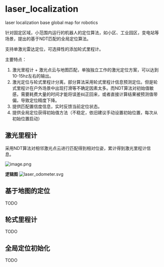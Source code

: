 # laser_localization
laser localization base global map for robotics 

针对固定区域，小范围内运行的机器人的定位算法，如小区、工业园区，变电站等场景，提出的基于NDT匹配的全局定位算法。

支持单激光雷达定位，可选择性的添加轮式里程计。

主要特点：

1. 激光里程计 + 激光点云与地图匹配，单独独立工作的激光定位方案，可以达到10-15hz左右的输出。
2. 激光定位与轮式里程计分离，部分算法采用轮式里程计信息预测定位。但是轮式里程计在户外场景中出现打滑等不确定因素太多。而NDT算法对初始值敏感，需要耗费大量的时间才能将误差纠正回来，或者直接计算结果被预测值带偏，导致定位精度下降。
3. 提供匹配置信度信息，实时反馈当前定位状态。
4. 提供全局定位获得初始值方法（不稳定，依旧建议手动设置初始位置，每次从初始位置启动）

## 激光里程计

采用NDT算法对相邻激光点云进行匹配得到相对位姿，累计得到激光里程计信息。

![image.png](http://www.static.linyicheng.com.cn/articles/801686ad3353336c27228b273f1c7778.png)

**逻辑图**
![laser_odometer.svg](http://www.static.linyicheng.com.cn/articles/cf02b00d9bd136a591474fbe3b780701.svg)

## 基于地图的定位

TODO

## 轮式里程计

TODO

## 全局定位初始化

TODO
